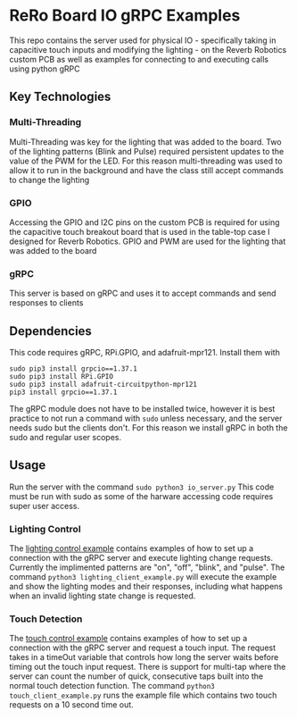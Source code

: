 # ReRo Board IO gRPC Examples
This repo contains the server used for physical IO - specifically taking in capacitive touch inputs and modifying the lighting - on the Reverb Robotics custom PCB as well as examples for connecting to and executing calls using python gRPC

## Key Technologies

### Multi-Threading
Multi-Threading was key for the lighting that was added to the board. Two of the lighting patterns (Blink and Pulse) required persistent updates to the value of the PWM for the LED. For this reason multi-threading was used to allow it to run in the background and have the class still accept commands to change the lighting

### GPIO
Accessing the GPIO and I2C pins on the custom PCB is required for using the capacitive touch breakout board that is used in the table-top case I designed for Reverb Robotics. GPIO and PWM are used for the lighting that was added to the board

### gRPC
This server is based on gRPC and uses it to accept commands and send responses to clients

## Dependencies
This code requires gRPC, RPi.GPIO, and adafruit-mpr121. Install them with

```
sudo pip3 install grpcio==1.37.1
sudo pip3 install RPi.GPIO
sudo pip3 install adafruit-circuitpython-mpr121
pip3 install grpcio==1.37.1
```

The gRPC module does not have to be installed twice, however it is best practice to not run a command with ```sudo``` unless necessary, and the server needs sudo but the clients don't. For this reason we install gRPC in both the sudo and regular user scopes.

## Usage
Run the server with the command ```sudo python3 io_server.py``` This code must be run with sudo as some of the harware accessing code requires super user access.

### Lighting Control
The [lighting control example](https://github.com/reverbrobotics/rero_board_io/blob/main/lighting_client_example.py) contains examples of how to set up a connection with the gRPC server and execute lighting change requests. Currently the implimented patterns are "on", "off", "blink", and "pulse". The command ```python3 lighting_client_example.py``` will execute the example and show the lighting modes and their responses, including what happens when an invalid lighting state change is requested.

### Touch Detection
The [touch control example](https://github.com/reverbrobotics/rero_board_io/blob/main/touch_client_example.py) contains examples of how to set up a connection with the gRPC server and request a touch input. The request takes in a timeOut variable that controls how long the server waits before timing out the touch input request. There is support for multi-tap where the server can count the number of quick, consecutive taps built into the normal touch detection function. The command ```python3 touch_client_example.py``` runs the example file which contains two touch requests on a 10 second time out.
